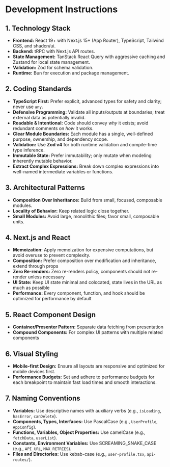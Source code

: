 # Development Instructions

## 1. Technology Stack

- **Frontend:** React 19+ with Next.js 15+ (App Router), TypeScript, Tailwind CSS, and shadcn/ui.
- **Backend:** tRPC with Next.js API routes.
- **State Management:** TanStack React Query with aggressive caching and Zustand for local state management.
- **Validation:** Zod for schema validation.
- **Runtime:** Bun for execution and package management.

## 2. Coding Standards

- **TypeScript First:** Prefer explicit, advanced types for safety and clarity; never use `any`.
- **Defensive Programming:** Validate all inputs/outputs at boundaries; treat external data as potentially invalid.
- **Readable & Intentional:** Code should convey *why* it exists; avoid redundant comments on *how* it works.
- **Clear Module Boundaries:** Each module has a single, well-defined purpose, ownership, and dependency scope.
- **Validation:** Use **Zod v4** for both runtime validation and compile-time type inference.
- **Immutable State:** Prefer immutability; only mutate when modeling inherently mutable behavior.
- **Extract Complex Expressions:** Break down complex expressions into well-named intermediate variables or functions.

## 3. Architectural Patterns

- **Composition Over Inheritance:** Build from small, focused, composable modules.
- **Locality of Behavior:** Keep related logic close together.
- **Small Modules:** Avoid large, monolithic files; favor small, composable units.

## 4. Next.js and React

- **Memoization:** Apply memoization for expensive computations, but avoid overuse to prevent complexity.
- **Composition:** Prefer composition over modification and inheritance, extend through props
- **Zero Re-renders:** Zero re-renders policy, components should not re-render unless necessary
- **UI State:** Keep UI state minimal and colocated, state lives in the URL as much as possible
- **Performance:** Every component, function, and hook should be optimized for performance by default

## 5. React Component Design

- **Container/Presenter Pattern:** Separate data fetching from presentation
- **Compound Components:** For complex UI patterns with multiple related components

## 6. Visual Styling

- **Mobile-first Design:** Ensure all layouts are responsive and optimized for mobile devices first.
- **Performance Budgets:** Set and adhere to performance budgets for each breakpoint to maintain fast load times and smooth interactions.

## 7. Naming Conventions

- **Variables:** Use descriptive names with auxiliary verbs (e.g., `isLoading`, `hasError`, `canDelete`).
- **Components, Types, Interfaces:** Use PascalCase (e.g., `UserProfile`, `AppConfig`).
- **Functions, Variables, Object Properties:** Use camelCase (e.g., `fetchData`, `userList`).
- **Constants, Environment Variables:** Use SCREAMING_SNAKE_CASE (e.g., `API_URL`, `MAX_RETRIES`).
- **Files and Directories:** Use kebab-case (e.g., `user-profile.tsx`, `api-routes/`).